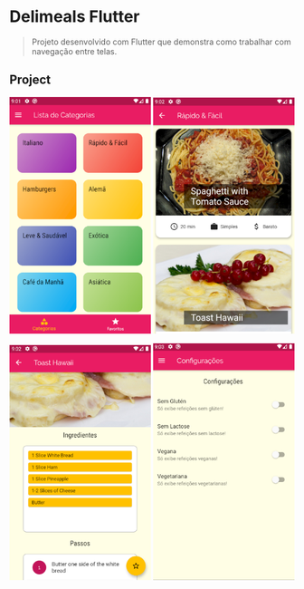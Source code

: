 # Delimeals Flutter

> Projeto desenvolvido com Flutter que demonstra como trabalhar com navegação entre telas.

## Project

<p align="center">
    <img src="prints/print1.png" alt="drawing" width="250"/>
    <img src="prints/print2.png" alt="drawing" width="250"/>
</p>
<p align="center">
    <img src="prints/print3.png" alt="drawing" width="250"/>
    <img src="prints/print4.png" alt="drawing" width="250"/>
</p>
